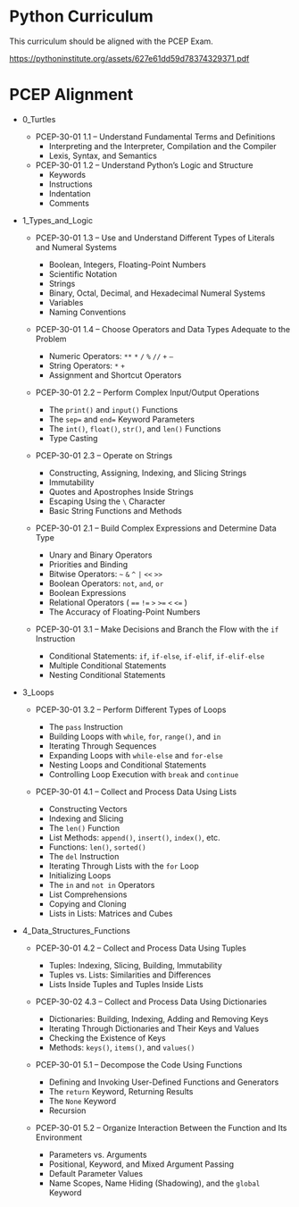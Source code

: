 # Python Curriculum

This curriculum should be aligned with the PCEP Exam. 

https://pythoninstitute.org/assets/627e61dd59d78374329371.pdf


# PCEP Alignment


* 0_Turtles
  
    * PCEP-30-01 1.1 – Understand Fundamental Terms and Definitions
        * Interpreting and the Interpreter, Compilation and the Compiler
        * Lexis, Syntax, and Semantics
    * PCEP-30-01 1.2 – Understand Python’s Logic and Structure
        * Keywords
        * Instructions
        * Indentation
        * Comments

* 1_Types_and_Logic

    * PCEP-30-01 1.3 – Use and Understand Different Types of Literals and Numeral Systems
        * Boolean, Integers, Floating-Point Numbers
        * Scientific Notation
        * Strings
        * Binary, Octal, Decimal, and Hexadecimal Numeral Systems
        * Variables
        * Naming Conventions

    * PCEP-30-01 1.4 – Choose Operators and Data Types Adequate to the Problem
        * Numeric Operators: `**` `*` `/` `%` `//` `+` `–`
        * String Operators: `*` `+`
        * Assignment and Shortcut Operators

    * PCEP-30-01 2.2 – Perform Complex Input/Output Operations
        * The `print()` and `input()` Functions
        * The `sep=` and `end=` Keyword Parameters
        * The `int()`, `float()`, `str()`, and `len()` Functions
        * Type Casting
  
    * PCEP-30-01 2.3 – Operate on Strings
        * Constructing, Assigning, Indexing, and Slicing Strings
        * Immutability
        * Quotes and Apostrophes Inside Strings
        * Escaping Using the `\` Character
        * Basic String Functions and Methods

    * PCEP-30-01 2.1 – Build Complex Expressions and Determine Data Type
        * Unary and Binary Operators
        * Priorities and Binding
        * Bitwise Operators: `~` `&` `^` `|` `<<` `>>`
        * Boolean Operators: `not`, `and`, `or`
        * Boolean Expressions
        * Relational Operators ( `==` `!=` `>` `>=` `<` `<=` )
        * The Accuracy of Floating-Point Numbers

    * PCEP-30-01 3.1 – Make Decisions and Branch the Flow with the `if` Instruction
        * Conditional Statements: `if`, `if-else`, `if-elif`, `if-elif-else`
        * Multiple Conditional Statements
        * Nesting Conditional Statements
  
* 3_Loops 
  
    * PCEP-30-01 3.2 – Perform Different Types of Loops
        * The `pass` Instruction
        * Building Loops with `while`, `for`, `range()`, and `in`
        * Iterating Through Sequences
        * Expanding Loops with `while-else` and `for-else`
        * Nesting Loops and Conditional Statements
        * Controlling Loop Execution with `break` and `continue`

    * PCEP-30-01 4.1 – Collect and Process Data Using Lists
        * Constructing Vectors
        * Indexing and Slicing
        * The `len()` Function
        * List Methods: `append()`, `insert()`, `index()`, etc.
        * Functions: `len()`, `sorted()`
        * The `del` Instruction
        * Iterating Through Lists with the `for` Loop
        * Initializing Loops
        * The `in` and `not in` Operators
        * List Comprehensions
        * Copying and Cloning
        * Lists in Lists: Matrices and Cubes


* 4_Data_Structures_Functions

    * PCEP-30-01 4.2 – Collect and Process Data Using Tuples
        * Tuples: Indexing, Slicing, Building, Immutability
        * Tuples vs. Lists: Similarities and Differences
        * Lists Inside Tuples and Tuples Inside Lists
  
    * PCEP-30-02 4.3 – Collect and Process Data Using Dictionaries
        * Dictionaries: Building, Indexing, Adding and Removing Keys
        * Iterating Through Dictionaries and Their Keys and Values
        * Checking the Existence of Keys
        * Methods: `keys()`, `items()`, and `values()`

    * PCEP-30-01 5.1 – Decompose the Code Using Functions
        * Defining and Invoking User-Defined Functions and Generators
        * The `return` Keyword, Returning Results
        * The `None` Keyword
        * Recursion

    * PCEP-30-01 5.2 – Organize Interaction Between the Function and Its Environment
        * Parameters vs. Arguments
        * Positional, Keyword, and Mixed Argument Passing
        * Default Parameter Values
        * Name Scopes, Name Hiding (Shadowing), and the `global` Keyword

